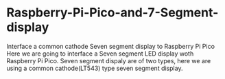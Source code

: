 # Raspberry-Pi-Pico-and-7-Segment-display
Interface a common cathode Seven segment display to Raspberry Pi Pico
Here we are going to interface a Seven segment LED display woth Raspberry Pi Pico. Seven segment dispaly are of two types, here we are using a common cathode(LT543) type seven segment display.
